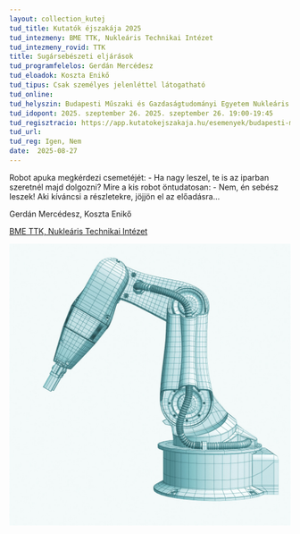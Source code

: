```yaml
---
layout: collection_kutej
tud_title: Kutatók éjszakája 2025
tud_intezmeny: BME TTK, Nukleáris Technikai Intézet
tud_intezmeny_rovid: TTK
title: Sugársebészeti eljárások
tud_programfelelos: Gerdán Mercédesz
tud_eloadok: Koszta Enikő
tud_tipus: Csak személyes jelenléttel látogatható
tud_online: 
tud_helyszin: Budapesti Műszaki és Gazdaságtudományi Egyetem Nukleáris Technikai Intézet 1111 Budapest, Műegyetem rkp. 9., R épület 2. emelet 215. terem
tud_idopont: 2025. szeptember 26. 2025. szeptember 26. 19:00-19:45
tud_regisztracio: https://app.kutatokejszakaja.hu/esemenyek/budapesti-muszaki-es-gazdasagtudomanyi-egyetem-bme/sugarsebeszeti-eljarasok-1
tud_url: 
tud_reg: Igen, Nem
date:  2025-08-27
---
```


Robot apuka megkérdezi csemetéjét: - Ha nagy leszel, te is az iparban szeretnél majd dolgozni? 
Mire a kis robot öntudatosan: - Nem, én sebész leszek! 
Aki kíváncsi a részletekre, jöjjön el az előadásra...

Gerdán Mercédesz, Koszta Enikő

[BME TTK, Nukleáris Technikai Intézet](https://www.reak.bme.hu/)

![Sugársebészeti eljárások](../2025/images/sugarsebeszeti-eljarasok.jpg)
